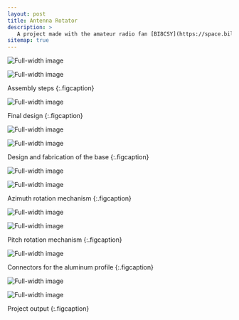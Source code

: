 ```yaml
---
layout: post
title: Antenna Rotator
description: >
   A project made with the amateur radio fan [BI8CSY](https://space.bilibili.com/233615320/?spm_id_from=333.999.0.0). Should have been built into a closed-loop automatic rotator but left unfinished halfway.
sitemap: true
---
```


![Full-width image](https://raw.githubusercontent.com/felixnie/img/master/antenna-rotator-sketch%20(1).png)

![Full-width image](https://raw.githubusercontent.com/felixnie/img/master/antenna-rotator-sketch%20(3).png)

Assembly steps
{:.figcaption}

![Full-width image](https://raw.githubusercontent.com/felixnie/img/master/antenna-rotator-sketch%20(2).png)

Final design
{:.figcaption}

![Full-width image](/assets/img/img-projects/06-02.png)

![Full-width image](/assets/img/img-projects/06-03.jpg)

Design and fabrication of the base
{:.figcaption}

![Full-width image](/assets/img/img-projects/06-04.png)

![Full-width image](/assets/img/img-projects/06-05.jpg)

Azimuth rotation mechanism
{:.figcaption}

![Full-width image](/assets/img/img-projects/06-07.png)

![Full-width image](/assets/img/img-projects/06-06.jpg)

Pitch rotation mechanism
{:.figcaption}

![Full-width image](/assets/img/img-projects/06-01.jpg)

Connectors for the aluminum profile
{:.figcaption}

![Full-width image](https://raw.githubusercontent.com/felixnie/img/master/antenna-rotator%20(11).jpg)

![Full-width image](https://raw.githubusercontent.com/felixnie/img/master/antenna-rotator%20(3).jpg)

Project output
{:.figcaption}
